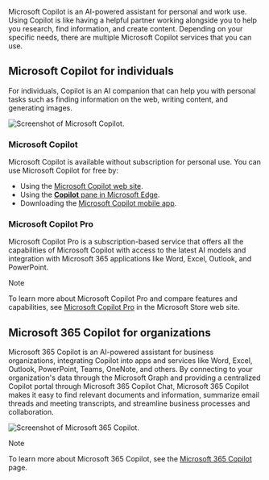 Microsoft Copilot is an AI-powered assistant for personal and work use. Using Copilot is like having a helpful partner working alongside you to help you research, find information, and create content. Depending on your specific needs, there are multiple Microsoft Copilot services that you can use.

## Microsoft Copilot for individuals

For individuals, Copilot is an AI companion that can help you with personal tasks such as finding information on the web, writing content, and generating images.

![Screenshot of Microsoft Copilot.](../media/microsoft-copilot.png)

### Microsoft Copilot

Microsoft Copilot is available without subscription for personal use. You can use Microsoft Copilot for free by:

- Using the [Microsoft Copilot web site](https://copilot.microsoft.com).
- Using the [**Copilot** pane in Microsoft Edge](https://www.microsoft.com/edge/features/copilot).
- Downloading the [Microsoft Copilot mobile app](https://www.microsoft.com/microsoft-copilot/for-individuals/copilot-app).

### Microsoft Copilot Pro

Microsoft Copilot Pro is a subscription-based service that offers all the capabilities of Microsoft Copilot with access to the latest AI models and integration with Microsoft 365 applications like Word, Excel, Outlook, and PowerPoint.

> [!NOTE]
> To learn more about Microsoft Copilot Pro and compare features and capabilities, see [Microsoft Copilot Pro](https://www.microsoft.com/store/b/copilotpro) in the Microsoft Store web site.

## Microsoft 365 Copilot for organizations

Microsoft 365 Copilot is an AI-powered assistant for business organizations, integrating Copilot into apps and services like Word, Excel, Outlook, PowerPoint, Teams, OneNote, and others. By connecting to your organization's data through the Microsoft Graph and providing a centralized Copilot portal through Microsoft 365 Copilot Chat, Microsoft 365 Copilot makes it easy to find relevant documents and information, summarize email threads and meeting transcripts, and streamline business processes and collaboration.

![Screenshot of Microsoft 365 Copilot.](../media/microsoft-365-copilot.png)

> [!NOTE]
> To learn more about Microsoft 365 Copilot, see the [Microsoft 365 Copilot](https://www.microsoft.com/microsoft-365/copilot/copilot-for-work) page.